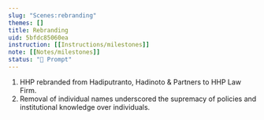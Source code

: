```yaml
---
slug: "Scenes:rebranding"
themes: []
title: Rebranding
uid: 5bfdc85060ea
instruction: [[Instructions/milestones]]
note: [[Notes/milestones]]
status: "💬 Prompt"
---
```

1. HHP rebranded from Hadiputranto, Hadinoto & Partners to HHP Law Firm.
1. Removal of individual names underscored the supremacy of policies and institutional knowledge over individuals.
